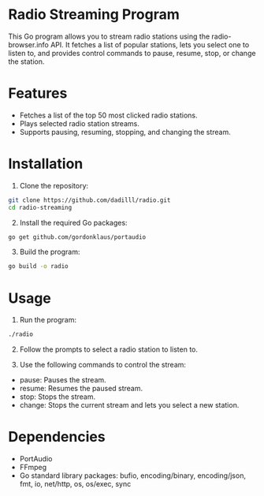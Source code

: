 # Radio Streaming Program
This Go program allows you to stream radio stations using the radio-browser.info API. It fetches a list of popular stations, lets you select one to listen to, and provides control commands to pause, resume, stop, or change the station.


# Features
- Fetches a list of the top 50 most clicked radio stations.
- Plays selected radio station streams.
- Supports pausing, resuming, stopping, and changing the stream.

# Installation

1. Clone the repository:
```bash
git clone https://github.com/dadilll/radio.git
cd radio-streaming
```
2. Install the required Go packages:
```bash
go get github.com/gordonklaus/portaudio

```
3. Build the program:
```bash
go build -o radio
```

# Usage
1. Run the program:
```bash
./radio
```

2. Follow the prompts to select a radio station to listen to.

3. Use the following commands to control the stream:
- pause: Pauses the stream.
- resume: Resumes the paused stream.
- stop: Stops the stream.
- change: Stops the current stream and lets you select a new station.

# Dependencies
- PortAudio
- FFmpeg
- Go standard library packages: bufio, encoding/binary, encoding/json, fmt, io, net/http, os, os/exec, sync